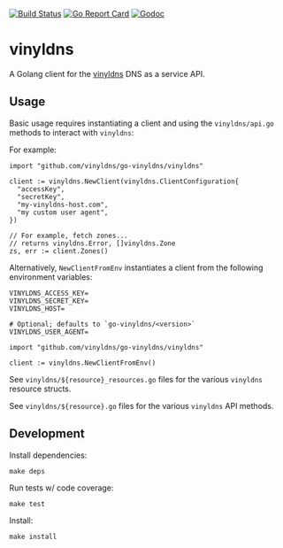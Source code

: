 [![Build Status](https://travis-ci.org/vinyldns/go-vinyldns.svg?branch=master)](https://travis-ci.org/vinyldns/go-vinyldns) [![Go Report Card](https://goreportcard.com/badge/github.com/vinyldns/go-vinyldns)](https://goreportcard.com/report/github.com/vinyldns/go-vinyldns) [![Godoc](https://godoc.org/github.com/vinyldns/go-vinyldns/vinyldns?status.svg)](https://godoc.org/github.com/vinyldns/go-vinyldns/vinyldns)

# vinyldns

A Golang client for the [vinyldns](https://github.com/vinyldns/vinyldns) DNS as a service API.

## Usage

Basic usage requires instantiating a client and using the `vinyldns/api.go` methods to interact with `vinyldns`:

For example:

```golang
import "github.com/vinyldns/go-vinyldns/vinyldns"

client := vinyldns.NewClient(vinyldns.ClientConfiguration{
  "accessKey",
  "secretKey",
  "my-vinyldns-host.com",
  "my custom user agent",
})

// For example, fetch zones...
// returns vinyldns.Error, []vinyldns.Zone
zs, err := client.Zones()
```

Alternatively, `NewClientFromEnv` instantiates a client from the following environment variables:

```
VINYLDNS_ACCESS_KEY=
VINYLDNS_SECRET_KEY=
VINYLDNS_HOST=

# Optional; defaults to `go-vinyldns/<version>`
VINYLDNS_USER_AGENT=
```

```golang
import "github.com/vinyldns/go-vinyldns/vinyldns"

client := vinyldns.NewClientFromEnv()
```

See `vinyldns/${resource}_resources.go` files for the various `vinyldns` resource structs.

See `vinyldns/${resource}.go` files for the various `vinyldns` API methods.

## Development

Install dependencies:

```
make deps
```

Run tests w/ code coverage:

```
make test
```

Install:

```
make install
```
